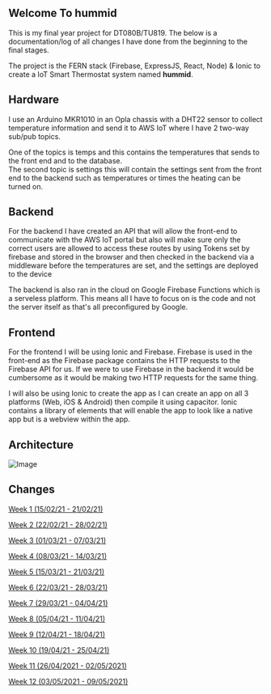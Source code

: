 ## Welcome To hummid

This is my final year project for DT080B/TU819.  The below is a documentation/log of all changes I have done from the 
beginning to the final stages.

The project is the FERN stack (Firebase, ExpressJS, React, Node) & Ionic to create a IoT Smart Thermostat system named 
**hummid**.

## Hardware

I use an Arduino MKR1010 in an Opla chassis with a DHT22 sensor to collect temperature information and send it to AWS IoT 
where I have 2 two-way sub/pub topics.

One of the topics is temps and this contains the temperatures that sends to the front end and to the database.  
The second topic is settings this will contain the settings sent from the front end to the backend such as temperatures 
or times the heating can be turned on.

## Backend

For the backend I have created an API that will allow the front-end to communicate with the AWS IoT portal but also will 
make sure only the correct users are allowed to access these routes by using Tokens set by firebase and stored in the 
browser and then checked in the backend via a middleware before the temperatures are set, and the settings are deployed 
to the device

The backend is also ran in the cloud on Google Firebase Functions which is a serveless platform.  This means all I have 
to focus on is the code and not the server itself as that's all preconfigured by Google.

## Frontend

For the frontend I will be using Ionic and Firebase.  Firebase is used in the front-end as the Firebase package contains 
the HTTP requests to the Firebase API for us.  If we were to use Firebase in the backend it would be cumbersome as it 
would be making two HTTP requests for the same thing.

I will also be using Ionic to create the app as I can create an app on all 3 platforms (Web, iOS & Android) then compile
it using capacitor.  Ionic contains a library of elements that will enable the app to look like a native app but is a
webview within the app.

## Architecture
![Image](https://storage.googleapis.com/hummid-pub-imgs/Picture1.png)

## Changes

[Week 1 (15/02/21 - 21/02/21)](https://iamandyie.github.io/hummid/week1)

[Week 2 (22/02/21 - 28/02/21)](https://iamandyie.github.io/hummid/week2)

[Week 3 (01/03/21 - 07/03/21)](https://iamandyie.github.io/hummid/week3)

[Week 4 (08/03/21 - 14/03/21)](https://iamandyie.github.io/hummid/week4)

[Week 5 (15/03/21 - 21/03/21)](https://iamandyie.github.io/hummid/week5)

[Week 6 (22/03/21 - 28/03/21)](https://iamandyie.github.io/hummid/week6)

[Week 7 (29/03/21 - 04/04/21)](https://iamandyie.github.io/hummid/week7)

[Week 8 (05/04/21 - 11/04/21)](https://iamandyie.github.io/hummid/week8)

[Week 9 (12/04/21 - 18/04/21)](https://iamandyie.github.io/hummid/week9)

[Week 10 (19/04/21 - 25/04/21)](https://iamandyie.github.io/hummid/week10)

[Week 11 (26/04/2021 - 02/05/2021)](https://iamandyie.github.io/hummid/week11)

[Week 12 (03/05/2021 - 09/05/2021)](https://iamandyie.github.io/hummid/week12)
